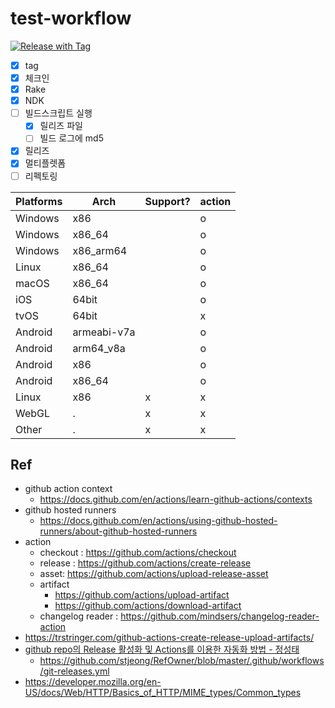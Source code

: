 # test-workflow

[![Release with Tag](https://github.com/netpyoung/test-workflow/actions/workflows/release_with_tag.yml/badge.svg)](https://github.com/netpyoung/test-workflow/actions/workflows/release_with_tag.yml)

- [x] tag
- [x] 체크인
- [x] Rake
- [x] NDK
- [ ] 빌드스크립트 실행
  - [x] 릴리즈 파일
  - [ ] 빌드 로그에 md5
- [x] 릴리즈
- [x] 멀티플렛폼
- [ ] 리펙토링

| Platforms | Arch        | Support? | action |
| --------- | ----------- | -------- | ------ |
| Windows   | x86         |          | o      |
| Windows   | x86_64      |          | o      |
| Windows   | x86_arm64   |          | o      |
| Linux     | x86_64      |          | o      |
| macOS     | x86_64      |          | o      |
| iOS       | 64bit       |          | o      |
| tvOS      | 64bit       |          | x      |
| Android   | armeabi-v7a |          | o      |
| Android   | arm64_v8a   |          | o      |
| Android   | x86         |          | o      |
| Android   | x86_64      |          | o      |
| Linux     | x86         | x        | x      |
| WebGL     | .           | x        | x      |
| Other     | .           | x        | x      |

## Ref

- github action context
  - <https://docs.github.com/en/actions/learn-github-actions/contexts>
- github hosted runners
  - <https://docs.github.com/en/actions/using-github-hosted-runners/about-github-hosted-runners>
- action
  - checkout : <https://github.com/actions/checkout>
  - release : <https://github.com/actions/create-release>
  - asset: <https://github.com/actions/upload-release-asset>
  - artifact
    - <https://github.com/actions/upload-artifact>
    - <https://github.com/actions/download-artifact>
  - changelog reader : <https://github.com/mindsers/changelog-reader-action>
- <https://trstringer.com/github-actions-create-release-upload-artifacts/>
- [github repo의 Release 활성화 및 Actions를 이용한 자동화 방법 - 정성태](https://www.sysnet.pe.kr/2/0/12542)
  - <https://github.com/stjeong/RefOwner/blob/master/.github/workflows/git-releases.yml>
- <https://developer.mozilla.org/en-US/docs/Web/HTTP/Basics_of_HTTP/MIME_types/Common_types>
